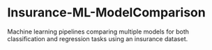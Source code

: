 # Insurance-ML-ModelComparison
Machine learning pipelines comparing multiple models for both classification and regression tasks using an insurance dataset.
